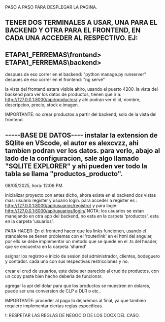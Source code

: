 PASO A PASO PARA DESPLEGAR LA PAGINA.

TENER DOS TERMINALES A USAR, UNA PARA EL BACKEND Y OTRA PARA EL FRONTEND,
EN CADA UNA ACCEDER AL RESPECTIVO. EJ:
-----------------------------
ETAPA1_FERREMAS\frontend>
ETAPA1_FERREMAS\backend>
-----------------------------

despues de eso correr en el backend: "python manage.py runserver"
despues de eso correr en el frontend: "ng serve"

la vista del frontend estara visible altiro, usando el puerto 4200.
la vista del backend para ver los datos de productos, tienen que ir a: 
http://127.0.0.1:8000/api/productos/ y ahi podran ver el id, nombre, descripcion, precio, stock
e imagen. 

IMPORTANTE: no crear productos a partir del backend, solo de la vista del frontend.


-----BASE DE DATOS----
instalar la extension de SQlite en VScode, el autor es alexcvzz, ahi tambien podran ver los datos.
para verlo, abajo al lado de la configuracion, sale algo llamado "SQLITE EXPLORER" y ahi pueden ver todo
la tabla se llama "productos_producto".
----------------------------------------------------------------------------------------------------------------------------------

08/05/2025, hora: 12:09 PM.

inicializar proyecto con antes dicho, ahora existe en el backend dos vistas mas: usuario register y usuario login.
para acceder a register es : http://127.0.0.1:8000/api/usuarios/registro/ y para login: http://127.0.0.1:8000/api/usuarios/login/
NOTA: los usuarios se estan manejando en otra app del backend, no esta en la carpeta 'productos', esta en la carpeta 'usuarios'.

PARA HACER: 
En el frontend hacer que los links funcionen, usando el standalone se tienen problemas con el 'routerlink' en el html del angular,
por ello se debe implementar un metodo que se quede en el .ts del header, que se encuentra en la carpeta 'shared'

asignar los registro e inicio de sesion del administrador, clientes, bodeguero y contador. cada uno con sus respectivas restricciones y no.

crear el crud de usuarios, este debe ser parecido al crud de productos, con un copy paste bien hecho deberia de funcionar.

agregar la api del dolar para que los productos se muestren en dolares, puede ser una conversion de CLP a DLR o etc..

IMPORTANTE: proceder al pago lo dejaremos al final, ya que tambien requiere implementar ciertas reglas especificas.

!: RESPETAR LAS REGLAS DE NEGOCIO DE LOS DOCX DEL CASO.
